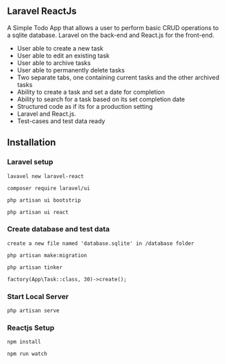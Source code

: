 ## Laravel ReactJs

A Simple Todo App that allows a user to perform basic CRUD operations to a sqlite database. Laravel on the back-end and React.js for the front-end.

-   User able to create a new task
-   User able to edit an existing task
-   User able to archive tasks
-   User able to permanently delete tasks
-   Two separate tabs, one containing current tasks and the other archived tasks
-   Ability to create a task and set a date for completion
-   Ability to search for a task based on its set completion date
-   Structured code as if its for a production setting
-   Laravel and React.js.
-   Test-cases and test data ready

## Installation

### Laravel setup

`lavavel new laravel-react`

`composer require laravel/ui`

`php artisan ui bootstrip`

`php artisan ui react`

### Create database and test data

`create a new file named 'database.sqlite' in /database folder`

`php artisan make:migration`

`php artisan tinker`

`factory(App\Task::class, 30)->create();`

### Start Local Server

`php artisan serve`

### Reactjs Setup

`npm install`

`npm run watch`
